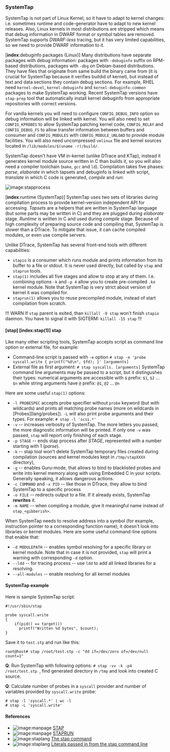 ### SystemTap

SystemTap is not part of Linux Kernel, so it have to adapt to kernel changes: i.e. sometimes runtime and code-generator have to adapt to new kernel releases. Also, Linux kernels in most distributions are stripped which means that debug information in DWARF format or symbol tables are removed. SystemTap supports _DWARF-less_ tracing, but it has very limited capabilities, so we need to provide DWARF information to it.

[__index__:debuginfo packages (Linux)] Many distributions have separate packages with debug information: packages with `-debuginfo` suffix on RPM-based distributions, packages with `-dbg` on Debian-based distributions. They have files that originate from same build the binary came from (it is crucial for SystemTap because it verifies buildid of kernel), but instead of text and data sections they contain debug sections. For example, RHEL need `kernel-devel`, `kernel-debuginfo` and `kernel-debuginfo-common` packages to make SystemTap working. Recent SystemTap versions have `stap-prep` tool that automatically install kernel debuginfo from appropriate repositories with correct versions.

For vanilla kernels you will need to configure `CONFIG_DEBUG_INFO` option so debug information will be linked with kernel. You will also need to set `CONFIG_KPROBES` to allow SystemTap patching kernel code, `CONFIG_RELAY` and `CONFIG_DEBUG_FS` to allow transfer information between buffers and consumer and `CONFIG_MODULES` with `CONFIG_MODULE_UNLOAD` to provide module facilities. You will also need uncompressed `vmlinux` file and kernel sources located in `/lib/modules/$(uname -r)/build/`.

SystemTap doesn't have VM in-kernel (unlike DTrace and KTap), instead it generates kernel module source written in C than builds it, so you will also need a compiler toolchain (`make`, `gcc` and `ld`). Compilation takes five phases: _parse_, _elaborate_ in which tapsets and debuginfo is linked with script, _translate_ in which C code is generated, _compile_ and _run_:

![image:stapprocess](stapprocess.png)

[__index__:runtime (SystemTap)] SystemTap uses two sets of libraries during compilation process to provide kernel-version independent API for accessing. _Tapsets_ are a helpers that are written in SystemTap language (but some parts may be written in C) and they are plugged during _elaborate_ stage. _Runtime_ is written in C and used during _compile_ stage. Because of high complexity of preparing source code and compiling that, SystemTap is slower than a DTrace. To mitigate that issue, it can cache compiled modules, or even use compile servers. 

Unlike DTrace, SystemTap has several front-end tools with different capabilities:
 * `stapio` is a consumer which runs module and prints information from its buffer to a file or stdout. It is never used directly, but called by `stap` and `staprun` tools.
 * `stap(1)` includes all five stages and allow to stop at any of them. I.e. combining options `-k` and `-p 4` allow you to create pre-compiled `.ko` kernel module. Note that SystemTap is very strict about version of kernel it was compiled for.
 * `staprun(1)` allows you to reuse precompiled module, instead of start compilation from scratch.
 
!!! WARN
If `stap` parent is exited, than `killall -9 stap` won't finish `stapio` daemon. You have to signal it with SIGTERM: `killall -15 stap`
!!!

#### [stap]  [__index__:stap(1)] stap 

Like many other scripting tools, SystemTap accepts script as command line option or external file, for example:
 * Command-line script is passed with `-e` option
   `# stap -e 'probe syscall.write { printf("%d\n", $fd); }' [arguments]`
 * External file as first argument:
   `# stap syscalls. [arguments]`
SystemTap command line arguments may be passed to a script, but it distingushes their types: numerical arguments are accessible with `$` prefix: `$1`, `$2` ... `$n` while string arguments have `@` prefix: `@1`, `@2` ... `@n`

Here are some useful `stap(1)` options:
 * `-l PROBESPEC` accepts probe specifier without `probe` keyword (but with wildcards) and prints all matching probe names (more on wildcards in [Probes][lang/probes]). `-L` will also print probe arguments and their types. For example:
   `# stap -l 'scsi.*'`
 * `-v` -- increases verbosity of SystemTap. The more letters you passed, the more diagnostic information will be printed. If only one `-v` was passed, `stap` will report only finishing of each stage.
 * `-p STAGE` -- ends stap process after _STAGE_, represented with a number starting with 1 (_parse_). 
 * `-k` -- stap tool won't delete SystemTap temporary files created during compilation (sources and kernel modules kept in `/tmp/stapXXXX` directory),
 * `-g` -- enables Guru-mode, that allows to bind to blacklisted probes and write into kernel memory along with using Embedded C in your scripts. Generally speaking, it allows dangerous actions.
 * `-c COMMAND` and `-x PID` -- like those in DTrace, they allow to bind SystemTap to a specific process
 * `-o FILE` -- redirects output to a file. If it already exists, SystemTap __rewrites__ it.
 * `-m NAME` -- when compiling a module, give it meaningful name instead of `stap_<gibberish>`.
 
When SystemTap needs to resolve address into a symbol (for example, instruction pointer to a corresponding function name), it doesn't look into libraries or kernel modules. Here are some useful command-line options that enable that:
 * `-d MODULEPATH` -- enables symbol resolving for a specific library or kernel module. Note that in case it is not provided, `stap` will print a warning with corresponding `-d` option. 
 * `--ldd` -- for tracing process -- use `ldd` to add all linked libraries for a resolving.
 * `--all-modules` -- enable resolving for all kernel modules
 
#### SystemTap example

Here is sample SystemTap script:

```
#!/usr/sbin/stap 

probe syscall.write
{
    if(pid() == target())
      printf("Written %d bytes", $count);
}
```

Save it to `test.stp` and run like this:

```
root@host# stap /root/test.stp -c "dd if=/dev/zero of=/dev/null count=1"
```

__Q__: Run SystemTap with following options: `# stap -vv -k -p4 /root/test.stp `, find generated directory in `/tmp` and look into created C source.

__Q__: Calculate number of probes in a `syscall` provider and number of variables provided by `syscall.write` probe:

```
# stap -l 'syscall.*' | wc -l
# stap -L 'syscall.write'
```

#### References

 * ![image:manpage](icons/manpage.png) [STAP](https://sourceware.org/systemtap/man/stap.1.html)
 * ![image:manpage](icons/manpage.png) [STAPRUN](https://sourceware.org/systemtap/man/staprun.8.html)
 * ![image:staplang](icons/staplang.png) [The stap command](https://sourceware.org/systemtap/langref/SystemTap_overview.html#SECTION00025000000000000000)
 * ![image:staplang](icons/staplang.png) [Literals passed in from the stap command line](https://sourceware.org/systemtap/langref/Language_elements.html#SECTION00067000000000000000)